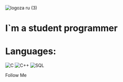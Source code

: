 ![logoza ru (3)](https://user-images.githubusercontent.com/107112651/208922419-3a8955f0-e340-4547-a758-c34ca6866700.png)


# I`m a student programmer

# Languages:


![C](https://img.shields.io/badge/-C#-f7ebf9?style=for-the-badge&logo=C%2b%2b&logoColor=6296CC)
![C++](https://img.shields.io/badge/-C++-f7ebf9?style=for-the-badge&logo=C%2b%2b&logoColor=6296CC)
![SQL](https://img.shields.io/badge/-SQL-f7ebf9?style=for-the-badge&logo=SQLite&logoColor=2e93d3)


Follow Me
